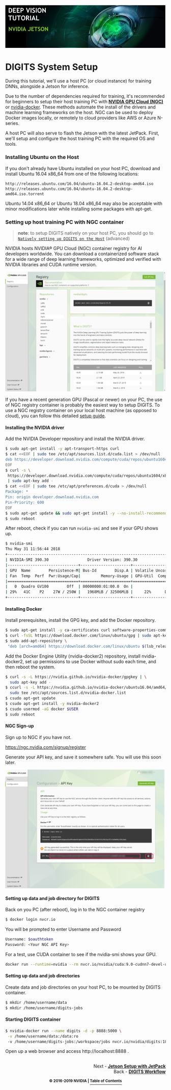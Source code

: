 <img src="https://github.com/dusty-nv/jetson-inference/raw/master/docs/images/deep-vision-header.jpg">

# DIGITS System Setup

During this tutorial, we'll use a host PC (or cloud instance) for training DNNs, alongside a Jetson for inference.  

Due to the number of dependencies required for training, it's recommended for beginners to setup their host training PC with **[NVIDIA GPU Cloud (NGC)](https://www.nvidia.com/en-us/gpu-cloud/)** or [nvidia-docker](https://github.com/NVIDIA/nvidia-docker).  These methods automate the install of the drivers and machine learning frameworks on the host.  NGC can be used to deploy Docker images locally, or remotely to cloud providers like AWS or Azure N-series.

A host PC will also serve to flash the Jetson with the latest JetPack.  First, we'll setup and configure the host training PC with the required OS and tools.

### Installing Ubuntu on the Host

If you don't already have Ubuntu installed on your host PC, download and install Ubuntu 16.04 x86_64 from one of the following locations:

```
http://releases.ubuntu.com/16.04/ubuntu-16.04.2-desktop-amd64.iso
http://releases.ubuntu.com/16.04/ubuntu-16.04.2-desktop-amd64.iso.torrent
```

Ubuntu 14.04 x86_64 or Ubuntu 18.04 x86_64 may also be acceptable with minor modifications later while installing some packages with apt-get.

### Setting up host training PC with NGC container	

> **note**:  to setup DIGITS natively on your host PC, you should go to [`Natively setting up DIGITS on the Host`](digits-native.md) (advanced)  

NVIDIA hosts NVIDIA® GPU Cloud (NGC) container registry for AI developers worldwide.
You can download a containerized software stack for a wide range of deep learning frameworks, optimized and verified with NVIDIA libraries and CUDA runtime version.

<img src="./images/NGC-Registry_DIGITS.png">

If you have a recent generation GPU (Pascal or newer) on your PC, the use of NGC registry container is probably the easiest way to setup DIGITS.
To use a NGC registry container on your local host machine (as opposed to cloud), you can follow this detailed [setup guide](https://docs.nvidia.com/ngc/ngc-titan-setup-guide/index.html).

#### Installing the NVIDIA driver

Add the NVIDIA Developer repository and install the NVIDIA driver.

``` bash
$ sudo apt-get install -y apt-transport-https curl
$ cat <<EOF | sudo tee /etc/apt/sources.list.d/cuda.list > /dev/null
deb https://developer.download.nvidia.com/compute/cuda/repos/ubuntu1604/x86_64 /
EOF
$ curl -s \
 https://developer.download.nvidia.com/compute/cuda/repos/ubuntu1604/x86_64/7fa2af80.pub \
 | sudo apt-key add -
$ cat <<EOF | sudo tee /etc/apt/preferences.d/cuda > /dev/null
Package: *
Pin: origin developer.download.nvidia.com
Pin-Priority: 600
EOF
$ sudo apt-get update && sudo apt-get install -y --no-install-recommends cuda-drivers
$ sudo reboot
```

After reboot, check if you can run `nvidia-smi` and see if your GPU shows up.

``` bash
$ nvidia-smi
Thu May 31 11:56:44 2018
+-----------------------------------------------------------------------------+
| NVIDIA-SMI 390.30                 Driver Version: 390.30                    |
|-------------------------------+----------------------+----------------------+
| GPU  Name        Persistence-M| Bus-Id        Disp.A | Volatile Uncorr. ECC |
| Fan  Temp  Perf  Pwr:Usage/Cap|         Memory-Usage | GPU-Util  Compute M. |
|===============================+======================+======================|
|   0  Quadro GV100        Off  | 00000000:01:00.0  On |                  Off |
| 29%   41C    P2    27W / 250W |   1968MiB / 32506MiB |     22%      Default |
+-------------------------------+----------------------+----------------------+

```

#### Installing Docker

Install prerequisites, install the GPG key, and add the Docker repository.

``` bash
$ sudo apt-get install -y ca-certificates curl software-properties-common
$ curl -fsSL https://download.docker.com/linux/ubuntu/gpg | sudo apt-key add -
$ sudo add-apt-repository \
 "deb [arch=amd64] https://download.docker.com/linux/ubuntu $(lsb_release -cs) stable"
```

Add the Docker Engine Utility (nvidia-docker2) repository, install nvidia-docker2, set up permissions to use Docker without sudo each time, and then reboot the system.

``` bash
$ curl -s -L https://nvidia.github.io/nvidia-docker/gpgkey | \
  sudo apt-key add -
$ ccurl -s -L https://nvidia.github.io/nvidia-docker/ubuntu16.04/amd64/nvidia-docker.list | \
  sudo tee /etc/apt/sources.list.d/nvidia-docker.list
$ csudo apt-get update
$ csudo apt-get install -y nvidia-docker2
$ csudo usermod -aG docker $USER
$ sudo reboot
```

#### NGC Sign-up 

Sign up to NGC if you have not.

https://ngc.nvidia.com/signup/register

Generate your API key, and save it somewhere safe. You will use this soon later.

<img src="./images/NGC-Registry_API-Key-generated.png" width="500">

#### Setting up data and job directory for DIGITS

Back on you PC (after reboot), log in to the NGC container registry

``` bash
$ docker login nvcr.io
```

You will be prompted to enter Username and Password

``` bash
Username: $oauthtoken
Password: <Your NGC API Key>
```

For a test, use CUDA container to see if the nvidia-smi shows your GPU.

``` bash
docker run --runtime=nvidia --rm nvcr.io/nvidia/cuda:9.0-cudnn7-devel-ubuntu16.04 nvidia-smi
```

#### Setting up data and job directories

Create data and job directories on your host PC, to be mounted by DIGITS container.

``` bash
$ mkdir /home/username/data
$ mkdir /home/username/digits-jobs
```

#### Starting DIGITS container

``` bash
$ nvidia-docker run --name digits -d -p 8888:5000 \
 -v /home/username/data:/data:ro
 -v /home/username/digits-jobs:/workspace/jobs nvcr.io/nvidia/digits:18.05
```

Open up a web browser and access http://localhost:8888 .

##
<p align="right">Next - <b><a href="jetpack-setup.md">Jetson Setup with JetPack</a></b>
<br/>
Back - <b><a href="digits-workflow.md">DIGITS Workflow</a></p>
<p align="center"><sup>© 2016-2019 NVIDIA | </sup><b><a href="../README.md"><sup>Table of Contents</sup></a></b></p>

